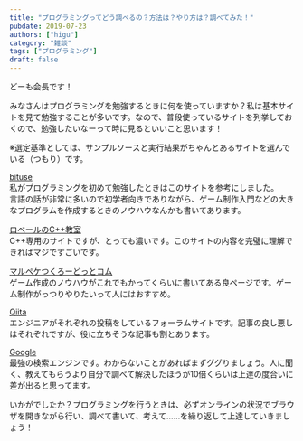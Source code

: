 ```yaml
---
title: "プログラミングってどう調べるの？方法は？やり方は？調べてみた！"
pubdate: 2019-07-23
authors: ["higu"] 
category: "雑談"
tags: ["プログラミング"] 
draft: false
---
```


どーも会長です！  
  
みなさんはプログラミングを勉強するときに何を使っていますか？私は基本サイトを見て勉強することが多いです。なので、普段使っているサイトを列挙しておくので、勉強したいなーって時に見るといいこと思います！  
  
※選定基準としては、サンプルソースと実行結果がちゃんとあるサイトを選んでいる（つもり）です。

[bituse](https://bituse.info/)  
私がプログラミングを初めて勉強したときはこのサイトを参考にしました。  
言語の話が非常に多いので初学者向きでありながら、ゲーム制作入門などの大きなプログラムを作成するときのノウハウなんかも書いてあります。

[ロベールのC++教室](http://www7b.biglobe.ne.jp/~robe/cpphtml/)  
C++専用のサイトですが、とっても濃いです。このサイトの内容を完璧に理解できればマジですごいです。

[マルペケつくろーどっとコム](http://marupeke296.com/)  
ゲーム作成のノウハウがこれでもかってくらいに書いてある良ページです。ゲーム制作がっつりやりたいって人にはおすすめ。

[Qiita](http://qiita)  
エンジニアがそれぞれの投稿をしているフォーラムサイトです。記事の良し悪しはそれぞれですが、役に立ちそうな記事も割とあります。

[Google](http://google)  
最強の検索エンジンです。わからないことがあればまずググりましょう。人に聞く、教えてもらうより自分で調べて解決したほうが10倍くらいは上達の度合いに差が出ると思ってます。

いかがでしたか？プログラミングを行うときは、必ずオンラインの状況でブラウザを開きながら行い、調べて書いて、考えて……を繰り返して上達していきましょう！
